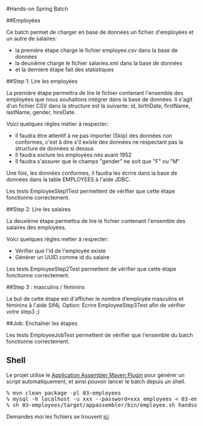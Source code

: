 #Hands-on Spring Batch

##Employées

Ce batch permet de charger en base de données un fichier d'employées et un autre de salaires:

* la première étape charge le fichier employee.csv dans la base de données
* la deuxième charge le fichier salaries.xml dans la base de données
* et la dernière étape fait des statistiques

##Step 1: Lire les employées

La première étape permettra de lire le fichier contenant l'ensemble des employées que nous souhaitons intégrer dans la base de données.
Il s'agit d'un fichier CSV dans la structure est la suivante: id, birthDate, firstName, lastName, gender, hireDate.

Voici quelques rêgles métier à respecter:

* Il faudra être attentif à ne pas importer (Skip) des données non conformes, c'est à dire s'il existe des données ne respectant pas la structure de données si dessus
* Il faudra exclure les employées nés avant 1952
* Il faudra s'assurer que le champs "gender" ne soit que "F" ou "M"

Une fois, les données conformes, il faudra les écrire dans la base de données dans la table EMPLOYEES à l'aide JDBC.

Les tests EmployeeStep1Test permettent de vérifier que cette étape fonctionne correctement.

##Step 2: Lire les salaires

La deuxième étape permettra de lire le fichier contenant l'ensemble des salaires des employées.

Voici quelques rêgles métier à respecter:

* Vérifier que l'id de l'employée existe
* Générer un UUID comme id du salaire

Les tests EmployeeStep2Test permettent de vérifier que cette étape fonctionne correctement.

##Step 3 : masculins / féminins

Le but de cette étape est d'afficher le nombre d’employée masculins et féminins à l'aide Slf4j. 
Option: Ecrire EmployeeStep3Test afin de vérifier votre step3 ;)

##Job: Enchaîner les étapes

Les tests EmployeeJobTest permettent de vérifier que l'ensemble du batch fonctionne correctement.

## Shell

Le projet utilise le [Application Assembler Maven Plugin](http://mojo.codehaus.org/appassembler/appassembler-maven-plugin/) pour générer un script automatiquement, et ainsi pouvoir lancer le batch depuis un shell.

<pre class="terminal">
% mvn clean package -pl 03-employees
% mysql -h localhost -u xxx --password=xxx employees &lt; 03-employees/src/main/resources/employees-mysql.sql
% sh 03-employees/target/appassembler/bin/employee.sh handson/springbatch/springbatch.xml job datafileEmployees=file:///path/to/employees.csv datafileSalaries=file:///path/to/salaries.xml
</pre>

Demandes moi les fichiers se trouvent [ici](https://github.com/obazoud/hands-on-spring-batch/blob/master/samples.tar.gz)

